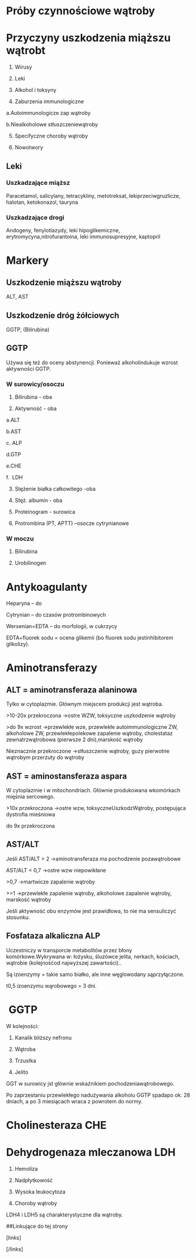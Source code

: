 # Próby czynnościowe wątroby

# Przyczyny uszkodzenia miąższu wątrobt

1. Wirusy

2. Leki

3. Alkohol i toksyny

4. Zaburzenia immunologiczne

a.Autoimmunologicze zap wątroby

b.Niealkoholowe stłuszczeniewątroby

5. Specifyczne choroby wątroby

6. Nowotwory



## Leki

### Uszkadzające miąższ

Paracetamol, salicylany, tetracykliny, metotreksat, lekiprzeciwgruzlicze, halotan, ketokonazol, tauryna



### Uszkadzające drogi

Andogeny, fenylotiazydy, leki hipoglikemiczne, erytromycyna,nitrofurantoina, leki immunosupresyjne, kaptopril



# Markery

## Uszkodzenie miąższu wątroby

ALT, AST



## Uszkodzenie dróg żółciowych

GGTP, (Bilirubina)



## GGTP

Używa się też do oceny abstynencji. Ponieważ alkoholindukuje wzrost aktywności GGTP.



### W surowicy/osoczu

1. Bilirubina - oba

2. Aktywność - oba

a.ALT

b.AST

c. ALP

d.GTP

e.CHE

f.  LDH

3. Stężenie białka całkowitego -oba

4. Stęż. albumin - oba

5. Proteinogram - surowica

6. Protrombina (PT, APTT) –osocze cytrynianowe



### W moczu

1. Bilirubina

2. Urobilinogen



# Antykoagulanty

Heparyna – do 

Cytrynian – do czasów protrombinowych

Wersenian=EDTA – do morfologii, w cukrzycy

EDTA+fluorek sodu = ocena glikemii (bo fluorek sodu jestinhibitorem glikolizy).



# Aminotransferazy

## ALT = aminotransferaza alaninowa

Tylko w cytoplazmie. Głównym miejscem produkcji jest wątroba.

\>10-20x przekroczona →ostre WZW, toksyczne uszkodzenie wątroby

\>do 9x wzrost →przewlekłe wze, przewlekłe autoimmunologiczne ZW, alkoholowe ZW, przewlekłepolekowe zapalenie wątroby, cholestataz zewnatrzwątrobowa (pierwsze 2 dni),marskość wątroby

Nieznacznie przekroczone →stłuszczenie wątroby, guzy pierwotne wątrobym przerzuty do wątroby



## AST = aminostansferaza aspara

W cytoplazmie i w mitochondriach. Głównie produkowana wkomórkach mięśnia sercowego.

\>10x przekroczona →ostre wzw, toksyczneUszkodzWątroby, postępująca dystrofia mieśniowa

do 9x przekroczona



## AST/ALT

Jeśli AST/ALT > 2 →aminotransferaza ma pochodzenie pozawątrobowe

AST/ALT < 0,7 →ostre wzw niepowikłane

\>0,7 →martwicze zapalenie wątroby

\>=1 →przewlekłe zapalenie wątroby, alkoholowe zapalenie wątroby, marskość wątroby

Jeśli aktywność obu enzymów jest prawidłowa, to nie ma sensuliczyć stosunku.



## Fosfataza alkaliczna ALP

Uczestniczy w transporcie metabolitów przez błony komórkowe.Wykrywana w: łożysku, śluzówce jelita, nerkach, kościach, wątrobie (kolejnośćod najwyższej zawartości)..

Są izoenzymy = takie samo białko, ale inne węglowodany sąprzyłączone.

t0,5 izoenzymu wąrobowego = 3 dni.



#  GGTP

W kolejności:

1. Kanalik bliższy nefronu

2. Wątroba

3. Trzustka

4. Jelito

GGT w surowicy jst głównie wskaźnikiem pochodzeniawątrobowego.

Po zaprzestaniu przewlekłego nadużywania alkoholu GGTP spadapo ok. 28 dniach, a po 3 miesiącach wraca z powrotem do normy.



# Cholinesteraza CHE

# Dehydrogenaza mleczanowa LDH

1. Hemoliza

2. Nadpłytkowość

3. Wysoka leukocytoza

4. Choroby wątroby

LDH4 i LDH5 są charakterystyczne dla wątroby.



##Linkujące do tej strony

[links]


[/links]











